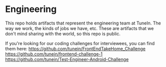 # Engineering

This repo holds artifacts that represent the engineering team at TuneIn.  The way we work, the kinds of jobs we have, etc.  These are artifacts that we don't mind sharing with the world, so this repo is public.

If you're looking for our coding challenges for interviewees, you can find them here:
https://github.com/tunein/FrontEndTakeHome_Challenge
https://github.com/tunein/frontend-challenge-1
https://github.com/tunein/Test-Engineer-Android-Challenge
